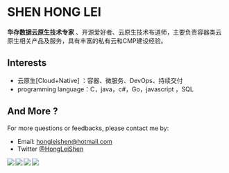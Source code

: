 # SHEN HONG LEI

**华存数据云原生技术专家** 、开源爱好者、云原生技术布道师，主要负责容器类云原生相关产品及服务，具有丰富的私有云和CMP建设经验。

## Interests

- 云原生[Cloud+Native] ：容器、微服务、DevOps、持续交付
- programming language：C，java，c#，Go，javascript ，SQL

## And More ?

For more questions or feedbacks, please contact me by:

- Email: <hongleishen@hotmail.com>
- Twitter [@HongLeiShen](https://twitter.com/HongLeiShen)

<a href="https://github.com/shenhonglei">
  <img align="left" src="https://github-readme-stats.vercel.app/api?username=shenhonglei&count_private=true&show_icons=true&title_color=41b883&icon_color=41b883&text_color=273849&bg_color=fffefe&locale=en&card_width=445" /></a>
<a href="https://github.com/shenhonglei">
  <img align="left" src="https://github-readme-stats.vercel.app/api/top-langs/?username=shenhonglei&layout=compact&title_color=41b883&icon_color=41b883&text_color=273849&bg_color=fffefe&locale=en&card_width=445" />
</a>
<a href="https://github.com/shenhonglei">
  <img align="left" src="https://github-readme-stats.vercel.app/api?username=shenhonglei&count_private=true&show_icons=true&title_color=41b883&icon_color=41b883&text_color=273849&bg_color=fffefe&locale=cn&card_width=445" />
</a><a href="https://github.com/shenhonglei">
  <img align="left" src="https://github-readme-stats.vercel.app/api/top-langs/?username=shenhonglei&layout=compact&title_color=41b883&icon_color=41b883&text_color=273849&bg_color=fffefe&locale=cn&card_width=445" />
</a>

